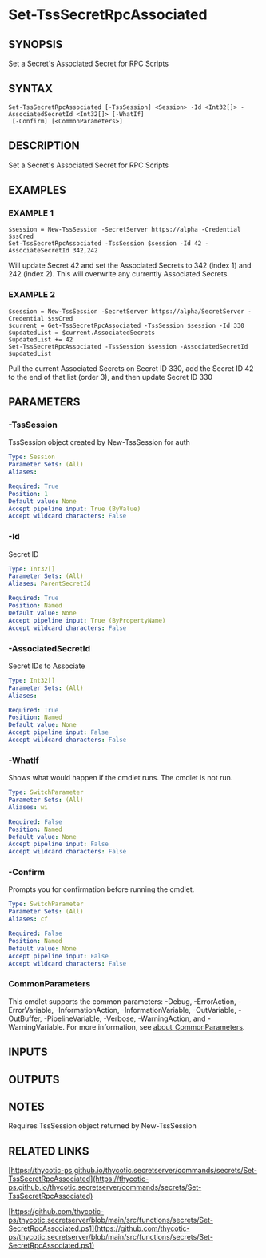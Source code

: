 # Set-TssSecretRpcAssociated

## SYNOPSIS
Set a Secret's Associated Secret for RPC Scripts

## SYNTAX

```
Set-TssSecretRpcAssociated [-TssSession] <Session> -Id <Int32[]> -AssociatedSecretId <Int32[]> [-WhatIf]
 [-Confirm] [<CommonParameters>]
```

## DESCRIPTION
Set a Secret's Associated Secret for RPC Scripts

## EXAMPLES

### EXAMPLE 1
```
$session = New-TssSession -SecretServer https://alpha -Credential $ssCred
Set-TssSecretRpcAssociated -TssSession $session -Id 42 -AssociateSecretId 342,242
```

Will update Secret 42 and set the Associated Secrets to 342 (index 1) and 242 (index 2).
This will overwrite any currently Associated Secrets.

### EXAMPLE 2
```
$session = New-TssSession -SecretServer https://alpha/SecretServer -Credential $ssCred
$current = Get-TssSecretRpcAssociated -TssSession $session -Id 330
$updatedList = $current.AssociatedSecrets
$updatedList += 42
Set-TssSecretRpcAssociated -TssSession $session -AssociatedSecretId $updatedList
```

Pull the current Associated Secrets on Secret ID 330, add the Secret ID 42 to the end of that list (order 3), and then update Secret ID 330

## PARAMETERS

### -TssSession
TssSession object created by New-TssSession for auth

```yaml
Type: Session
Parameter Sets: (All)
Aliases:

Required: True
Position: 1
Default value: None
Accept pipeline input: True (ByValue)
Accept wildcard characters: False
```

### -Id
Secret ID

```yaml
Type: Int32[]
Parameter Sets: (All)
Aliases: ParentSecretId

Required: True
Position: Named
Default value: None
Accept pipeline input: True (ByPropertyName)
Accept wildcard characters: False
```

### -AssociatedSecretId
Secret IDs to Associate

```yaml
Type: Int32[]
Parameter Sets: (All)
Aliases:

Required: True
Position: Named
Default value: None
Accept pipeline input: False
Accept wildcard characters: False
```

### -WhatIf
Shows what would happen if the cmdlet runs.
The cmdlet is not run.

```yaml
Type: SwitchParameter
Parameter Sets: (All)
Aliases: wi

Required: False
Position: Named
Default value: None
Accept pipeline input: False
Accept wildcard characters: False
```

### -Confirm
Prompts you for confirmation before running the cmdlet.

```yaml
Type: SwitchParameter
Parameter Sets: (All)
Aliases: cf

Required: False
Position: Named
Default value: None
Accept pipeline input: False
Accept wildcard characters: False
```

### CommonParameters
This cmdlet supports the common parameters: -Debug, -ErrorAction, -ErrorVariable, -InformationAction, -InformationVariable, -OutVariable, -OutBuffer, -PipelineVariable, -Verbose, -WarningAction, and -WarningVariable. For more information, see [about_CommonParameters](http://go.microsoft.com/fwlink/?LinkID=113216).

## INPUTS

## OUTPUTS

## NOTES
Requires TssSession object returned by New-TssSession

## RELATED LINKS

[https://thycotic-ps.github.io/thycotic.secretserver/commands/secrets/Set-TssSecretRpcAssociated](https://thycotic-ps.github.io/thycotic.secretserver/commands/secrets/Set-TssSecretRpcAssociated)

[https://github.com/thycotic-ps/thycotic.secretserver/blob/main/src/functions/secrets/Set-SecretRpcAssociated.ps1](https://github.com/thycotic-ps/thycotic.secretserver/blob/main/src/functions/secrets/Set-SecretRpcAssociated.ps1)

